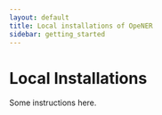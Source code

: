 ```yaml
---
layout: default
title: Local installations of OpeNER
sidebar: getting_started
---
```


#  Local Installations

Some instructions here.

